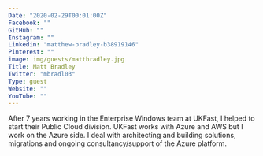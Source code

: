 ```yaml
---
Date: "2020-02-29T00:01:00Z"
Facebook: ""
GitHub: ""
Instagram: ""
Linkedin: "matthew-bradley-b38919146"
Pinterest: ""
image: img/guests/mattbradley.jpg
Title: Matt Bradley
Twitter: "mbradl03"
Type: guest
Website: ""
YouTube: ""
---
```

After 7 years working in the Enterprise Windows team at UKFast, I helped to start their Public Cloud division. UKFast works with Azure and AWS but I work on the Azure side. I deal with architecting and building solutions, migrations and ongoing consultancy/support of the Azure platform.